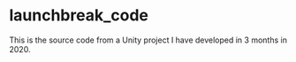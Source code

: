 # launchbreak_code

This is the source code from a Unity project I have developed in 3 months in 2020.
